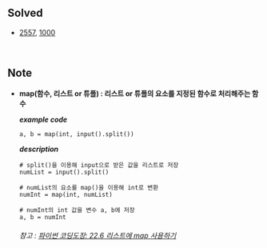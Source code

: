 ## Solved
- [2557](https://github.com/cyl0424/baeckjoon_python/blob/main/IO/2557.py), [1000](https://github.com/cyl0424/baeckjoon_python/blob/main/IO/1000.py)    
    
<br>

## Note
- **map(함수, 리스트 or 튜플) : 리스트 or 튜플의 요소를 지정된 함수로 처리해주는 함수**    

	
	***example code***
	```
	a, b = map(int, input().split())
	```
	***description***
	```
	# split()을 이용해 input으로 받은 값을 리스트로 저장
	numList = input().split()
	
	# numList의 요소를 map()을 이용해 int로 변환
	numInt = map(int, numList)
	
	# numInt의 int 값을 변수 a, b에 저장
	a, b = numInt
	```
	###### 참고 : [파이썬 코딩도장: 22.6 리스트에 map 사용하기](https://dojang.io/mod/page/view.php?id=2286)
